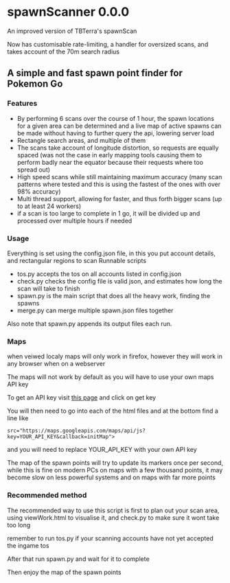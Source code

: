 # spawnScanner 0.0.0
An improved version of TBTerra's spawnScan

Now has customisable rate-limiting, a handler for oversized scans, and takes account of the 70m search radius

## A simple and fast spawn point finder for Pokemon Go
### Features
- By performing 6 scans over the course of 1 hour, the spawn locations for a given area can be determined and a live map of active spawns can be made without having to further query the api, lowering server load
- Rectangle search areas, and multiple of them
- The scans take account of longitude distortion, so requests are equally spaced (was not the case in early mapping tools causing them to perform badly near the equator because their requests where too spread out)
- High speed scans while still maintaining maximum accuracy (many scan patterns where tested and this is using the fastest of the ones with over 98% accuracy)
- Multi thread support, allowing for faster, and thus forth bigger scans (up to at least 24 workers)
- if a scan is too large to complete in 1 go, it will be divided up and processed over multiple hours if needed

### Usage
Everything is set using the config.json file, in this you put account details, and rectangular regions to scan
Runnable scripts
- tos.py accepts the tos on all accounts listed in config.json
- check.py checks the config file is valid json, and estimates how long the scan will take to finish
- spawn.py is the main script that does all the heavy work, finding the spawns
- merge.py can merge multiple spawn.json files together

Also note that spawn.py appends its output files each run.

### Maps
when veiwed localy maps will only work in firefox, however they will work in any browser when on a webserver

The maps will not work by default as you will have to use your own maps API key

To get an API key visit [this page](https://developers.google.com/maps/documentation/javascript/get-api-key) and click on get key

You will then need to go into each of the html files and at the bottom find a line like
```
src="https://maps.googleapis.com/maps/api/js?key=YOUR_API_KEY&callback=initMap">
```
and you will need to replace YOUR_API_KEY with your own API key

The map of the spawn points will try to update its markers once per second, while this is fine on modern PCs on maps with a few thousand points, it may become slow on less powerful systems and on maps with far more points

### Recommended method
The recommended way to use this script is first to plan out your scan area, using viewWork.html to visualise it, and check.py to make sure it wont take too long

remember to run tos.py if your scanning accounts have not yet accepted the ingame tos

After that run spawn.py and wait for it to complete

Then enjoy the map of the spawn points
